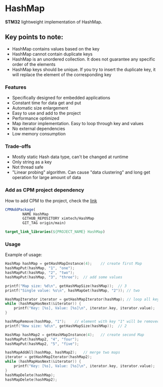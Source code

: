 # HashMap
**STM32** lightweight implementation of HashMap.

## Key points to note:

- HashMap contains values based on the key
- HashMap cannot contain duplicate keys
- HashMap is an unordered collection. It does not guarantee any specific order of the elements
- HashMap keys should be unique. If you try to insert the duplicate key, it will replace the element of the corresponding key

### Features

- Specifically designed for embedded applications
- Constant time for data get and put
- Automatic size enlargement
- Easy to use and add to the project
- Performance optimized
- Map iterator implementation. Easy to loop through key and values
- No external dependencies
- Low memory consumption

### Trade-offs

- Mostly static Hash data type, can't be changed at runtime
- Only string as a key
- Not thread safe
- "Linear probing" algorithm. Can cause "data clustering" and long get operation for large amount of data

### Add as CPM project dependency
How to add CPM to the project, check the [link](https://github.com/cpm-cmake/CPM.cmake)
```cmake
CPMAddPackage(
        NAME HashMap
        GITHUB_REPOSITORY ximtech/HashMap
        GIT_TAG origin/main)

target_link_libraries(${PROJECT_NAME} HashMap)
```

### Usage

Example of usage:
```C
HashMap hashMap = getHashMapInstance(4);    // create first Map
hashMapPut(hashMap, "1", "one");
hashMapPut(hashMap, "2", "two");
hashMapPut(hashMap, "3", "three");  // add some values

printf("Map size: %d\n", getHashMapSize(hashMap));  // 3
printf("Single value: %s\n", hashMapGet(hashMap, "2")); // two

HashMapIterator iterator = getHashMapIterator(hashMap); // loop all keys and values
while (hashMapHasNext(&iterator)) {
    printf("Key: [%s], Value: [%s]\n", iterator.key, iterator.value);
}

hashMapRemove(hashMap, "1");    // element with key "1" will be removed from Map
printf("New size: %d\n", getHashMapSize(hashMap));  // 2

HashMap hashMap2 = getHashMapInstance(4);   // create second Map
hashMapPut(hashMap2, "4", "four");
hashMapPut(hashMap2, "5", "five");

hashMapAddAll(hashMap, hashMap2);   // merge two maps
iterator = getHashMapIterator(hashMap2);
while (hashMapHasNext(&iterator)) {
    printf("Key: [%s], Value: [%s]\n", iterator.key, iterator.value);
}
hashMapDelete(hashMap);
hashMapDelete(hashMap2);
```
